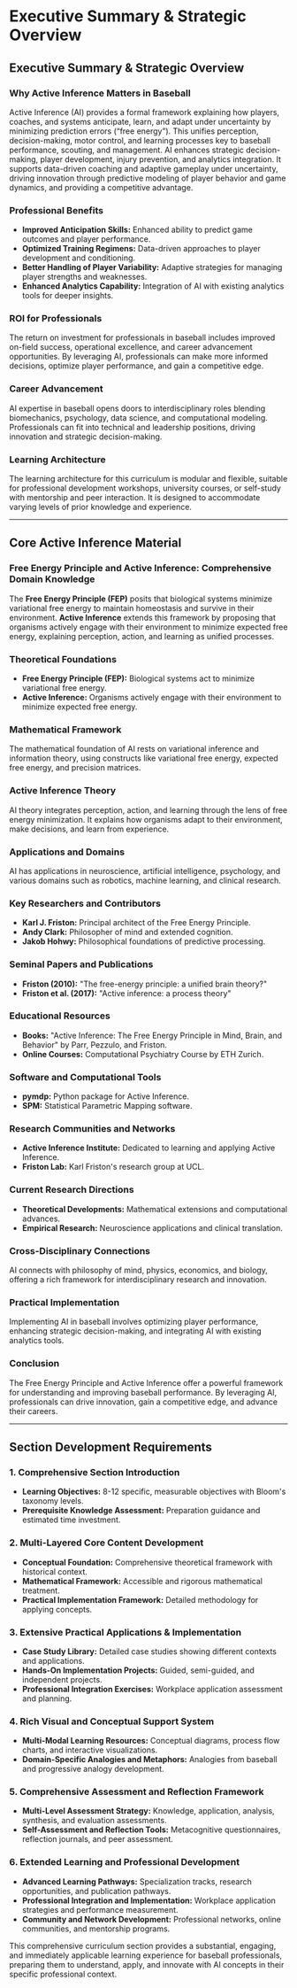 # Executive Summary & Strategic Overview

## **Executive Summary & Strategic Overview**

### **Why Active Inference Matters in Baseball**

Active Inference (AI) provides a formal framework explaining how players, coaches, and systems anticipate, learn, and adapt under uncertainty by minimizing prediction errors (“free energy”). This unifies perception, decision-making, motor control, and learning processes key to baseball performance, scouting, and management. AI enhances strategic decision-making, player development, injury prevention, and analytics integration. It supports data-driven coaching and adaptive gameplay under uncertainty, driving innovation through predictive modeling of player behavior and game dynamics, and providing a competitive advantage.

### **Professional Benefits**

- **Improved Anticipation Skills:** Enhanced ability to predict game outcomes and player performance.
- **Optimized Training Regimens:** Data-driven approaches to player development and conditioning.
- **Better Handling of Player Variability:** Adaptive strategies for managing player strengths and weaknesses.
- **Enhanced Analytics Capability:** Integration of AI with existing analytics tools for deeper insights.

### **ROI for Professionals**

The return on investment for professionals in baseball includes improved on-field success, operational excellence, and career advancement opportunities. By leveraging AI, professionals can make more informed decisions, optimize player performance, and gain a competitive edge.

### **Career Advancement**

AI expertise in baseball opens doors to interdisciplinary roles blending biomechanics, psychology, data science, and computational modeling. Professionals can fit into technical and leadership positions, driving innovation and strategic decision-making.

### **Learning Architecture**

The learning architecture for this curriculum is modular and flexible, suitable for professional development workshops, university courses, or self-study with mentorship and peer interaction. It is designed to accommodate varying levels of prior knowledge and experience.

---

## **Core Active Inference Material**

### **Free Energy Principle and Active Inference: Comprehensive Domain Knowledge**

The **Free Energy Principle (FEP)** posits that biological systems minimize variational free energy to maintain homeostasis and survive in their environment. **Active Inference** extends this framework by proposing that organisms actively engage with their environment to minimize expected free energy, explaining perception, action, and learning as unified processes.

### **Theoretical Foundations**

- **Free Energy Principle (FEP):** Biological systems act to minimize variational free energy.
- **Active Inference:** Organisms actively engage with their environment to minimize expected free energy.

### **Mathematical Framework**

The mathematical foundation of AI rests on variational inference and information theory, using constructs like variational free energy, expected free energy, and precision matrices.

### **Active Inference Theory**

AI theory integrates perception, action, and learning through the lens of free energy minimization. It explains how organisms adapt to their environment, make decisions, and learn from experience.

### **Applications and Domains**

AI has applications in neuroscience, artificial intelligence, psychology, and various domains such as robotics, machine learning, and clinical research.

### **Key Researchers and Contributors**

- **Karl J. Friston:** Principal architect of the Free Energy Principle.
- **Andy Clark:** Philosopher of mind and extended cognition.
- **Jakob Hohwy:** Philosophical foundations of predictive processing.

### **Seminal Papers and Publications**

- **Friston (2010):** "The free-energy principle: a unified brain theory?"
- **Friston et al. (2017):** "Active inference: a process theory"

### **Educational Resources**

- **Books:** "Active Inference: The Free Energy Principle in Mind, Brain, and Behavior" by Parr, Pezzulo, and Friston.
- **Online Courses:** Computational Psychiatry Course by ETH Zurich.

### **Software and Computational Tools**

- **pymdp:** Python package for Active Inference.
- **SPM:** Statistical Parametric Mapping software.

### **Research Communities and Networks**

- **Active Inference Institute:** Dedicated to learning and applying Active Inference.
- **Friston Lab:** Karl Friston's research group at UCL.

### **Current Research Directions**

- **Theoretical Developments:** Mathematical extensions and computational advances.
- **Empirical Research:** Neuroscience applications and clinical translation.

### **Cross-Disciplinary Connections**

AI connects with philosophy of mind, physics, economics, and biology, offering a rich framework for interdisciplinary research and innovation.

### **Practical Implementation**

Implementing AI in baseball involves optimizing player performance, enhancing strategic decision-making, and integrating AI with existing analytics tools.

### **Conclusion**

The Free Energy Principle and Active Inference offer a powerful framework for understanding and improving baseball performance. By leveraging AI, professionals can drive innovation, gain a competitive edge, and advance their careers.

---

## **Section Development Requirements**

### **1. Comprehensive Section Introduction**

- **Learning Objectives:** 8-12 specific, measurable objectives with Bloom's taxonomy levels.
- **Prerequisite Knowledge Assessment:** Preparation guidance and estimated time investment.

### **2. Multi-Layered Core Content Development**

- **Conceptual Foundation:** Comprehensive theoretical framework with historical context.
- **Mathematical Framework:** Accessible and rigorous mathematical treatment.
- **Practical Implementation Framework:** Detailed methodology for applying concepts.

### **3. Extensive Practical Applications & Implementation**

- **Case Study Library:** Detailed case studies showing different contexts and applications.
- **Hands-On Implementation Projects:** Guided, semi-guided, and independent projects.
- **Professional Integration Exercises:** Workplace application assessment and planning.

### **4. Rich Visual and Conceptual Support System**

- **Multi-Modal Learning Resources:** Conceptual diagrams, process flow charts, and interactive visualizations.
- **Domain-Specific Analogies and Metaphors:** Analogies from baseball and progressive analogy development.

### **5. Comprehensive Assessment and Reflection Framework**

- **Multi-Level Assessment Strategy:** Knowledge, application, analysis, synthesis, and evaluation assessments.
- **Self-Assessment and Reflection Tools:** Metacognitive questionnaires, reflection journals, and peer assessment.

### **6. Extended Learning and Professional Development**

- **Advanced Learning Pathways:** Specialization tracks, research opportunities, and publication pathways.
- **Professional Integration and Implementation:** Workplace application strategies and performance measurement.
- **Community and Network Development:** Professional networks, online communities, and mentorship programs.

This comprehensive curriculum section provides a substantial, engaging, and immediately applicable learning experience for baseball professionals, preparing them to understand, apply, and innovate with AI concepts in their specific professional context.